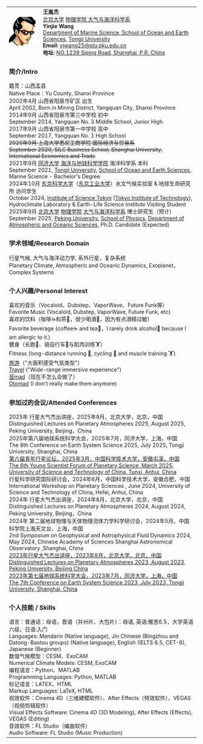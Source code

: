 <html lang="zh-CN">
<head>
    <meta charset="UTF-8">
    <meta name="viewport" content="width=device-width, initial-scale=1.0">
    <title>王胤杰 - 个人简历</title>
</head>
<body>
<table>
    <tr>
        <td>
            <img src="/avatar.jpg" alt="王胤杰头像" width="150">
        </td>
        <td>
            <strong>王胤杰</strong><br>
            <a href="https://www.pku.edu.cn/" target="_blank">北京大学</a> <a href="https://www.phy.pku.edu.cn/" target="_blank">物理学院 大气与海洋科学系</a><br>
            <strong>Yinjie Wang</strong><br>
            <a href="https://www.phy.pku.edu.cn/" target="_blank">Department of Marine Science, School of Ocean and Earth Sciences</a>, <a href="https://www.pku.edu.cn/" target="_blank">Tongji University</a><br>
            <strong>Email:</strong> <a href="mailto:yjwang25@stu.pku.edu.cn">yjwang25@stu.pku.edu.cn</a><br>
            <strong>地址: </strong><a href="https://www.bing.com/maps?cp=31.283704%7E121.500936&lvl=16.0" target="_blank">NO.1239 Siping Road, Shanghai, P.R. China</a><br>
        </td>
    </tr>
    <tr>
        <td colspan="2">
            <h3>简介/Intro</h3>
            籍贯：山西盂县<br>
            Native Place：Yu County, Shanxi Province<br>
            2002年4月 山西省阳泉市矿区 出生<br>
            April 2002, Born in Mining District, Yangquan City, Shanxi Province<br>
            2014年9月 山西省阳泉市第三中学校 初中<br>
            September 2014, Yangquan No. 3 Middle School, Junior High<br>
            2017年9月 山西省阳泉市第一中学校 高中<br>
            September 2017, Yangquan No. 1 High School<br>
            <s>2020年9月 上海大学悉尼工商学院 国际经济与贸易系</s><br>
            <s>September 2020, SILC Business School, Shanghai University, International Economics and Trade</s><br>
            2021年9月 <a href="https://www.tongji.edu.cn/" target="_blank">同济大学</a> <a href="https://mgg.tongji.edu.cn/" target="_blank">海洋与地球科学学院</a> 海洋科学系 本科<br>
            September 2021, <a href="https://www.tongji.edu.cn/" target="_blank">Tongji University</a>, <a href="https://mgg.tongji.edu.cn/" target="_blank">School of Ocean and Earth Sciences</a>, Marine Science - Bachelor's Degree<br>
            2024年10月 <a href="https://www.isct.ac.jp/en" target="_blank">东京科学大学</a>（<a href="https://www.titech.ac.jp/english" target="_blank">东京工业大学</a>）水文气候实验室 & 地球生命研究所 访问学生<br>
            October 2024, <a href="https://www.isct.ac.jp/en" target="_blank">Institute of Science Tokyo</a> (<a href="https://www.titech.ac.jp/english" target="_blank">Tokyo Institute of Technology</a>), Hydroclimate Laboratory & Earth-Life Science Institute Visiting Student<br>
            2025年9月 <a href="https://www.pku.edu.cn/" target="_blank">北京大学</a> <a href="https://www.phy.pku.edu.cn/" target="_blank">物理学院</a> <a href="https://www.atmos.pku.edu.cn/index.htm" target="_blank">大气与海洋科学系</a> 博士研究生（预计）<br>
            September 2025, <a href="https://www.pku.edu.cn/" target="_blank">Peking University</a>, <a href="https://www.phy.pku.edu.cn/" target="_blank">School of Physics</a>, <a href="https://www.atmos.pku.edu.cn/index.htm" target="_blank">Department of Atmospheric and Oceanic Sciences</a>, Ph.D. Candidate (Expected)<br>
        </td>
    </tr>
    <tr>
        <td colspan="2">
            <h3>学术领域/Research Domain</h3>
            行星气候, 大气与海洋动力学, 系外行星，复杂系统<br>
            Planetary Climate, Atmospheric and Oceanic Dynamics, Exoplanet，Complex Systems<br>
        </td>
    </tr>
    <tr>
        <td colspan="2">
            <h3>个人兴趣/Personal Interest</h3>
            喜欢的音乐（Vocaloid、Dubstep、VaporWave、Future Funk等）<br>
            Favorite Music (Vocaloid, Dubstep, VaporWave, Future Funk, etc)<br>
            喜欢的饮料（咖啡☕️和茶🍵，很少喝酒🍺，因为有点酒精过敏）<br>
            Favorite beverage (coffee☕️ and tea🍵，I rarely drink alcohol🍺 because I am allergic to it.)<br>
            健身（长跑🏃、骑自行车🚴与肌肉训练🏋️）<br>
            Fitness (long-distance running 🏃, cycling 🚴 and muscle training 🏋️)<br>
            <a href="https://infoseeker.cn/Travels" target="_blank">旅游</a>（"大面积感受气氛类型"）<br>
            <a href="https://infoseeker.cn/Travels" target="_blank">Travel</a> ("Wide-range immersive experience")<br>
            <a href="https://infoseeker.cn/Otomad&Visual" target="_blank">音mad</a>（现在不怎么会做了）<br>
            <a href="https://infoseeker.cn/Otomad&Visual" target="_blank">Otomad</a> (I don't really make them anymore)<br>
        </td>
    </tr>
    <tr>
        <td colspan="2">
            <h3>参加过的会议/Attended Conferences</h3>
            2025年 行星大气杰出讲座，2025年8月，北京大学，北京，中国<br>
            Distinguished Lectures on Planetary Atmospheres 2025, August 2025, Peking University, Beijing，China<br>
            2025年第八届地球系统科学大会，2025年7月，同济大学，上海，中国<br>
            The 8th Conference on Earth System Science 2025, July 2025, Tongji University, Shanghai, China<br>
            <a href="https://www.ysfps.com/" target="_blank">第六届青年行星论坛，2025年3月，中国科学技术大学，安徽屯溪，中国</a><br>
            <a href="https://www.ysfps.com/" target="_blank">The 6th Young Scientist Forum of Planetary Science ,March 2025, University of Science and Technology of China, Tunxi, Anhui, China</a><br>
            行星科学研究国际研讨会，2024年6月，中国科学技术大学，安徽合肥，中国<br>
            International Workshop on Planetary Sciences , June 2024, University of Science and Technology of China, Hefei, Anhui, China<br>
            2024年 行星大气杰出讲座，2024年8月，北京大学，北京，中国<br>
            Distinguished Lectures on Planetary Atmospheres 2024, August 2024, Peking University, Beijing，China<br>
            2024年 第二届地球物理与天体物理流体力学科学研讨会，2024年5月，中国科学院上海天文台，上海，中国<br>
            2nd Symposium on Geophysical and Astrophysical Fluid Dynamics 2024, May 2024, Chinese Academy of Sciences Shanghai Astronomical Observatory ,Shanghai, China<br>
            <a href="https://www.atmos.pku.edu.cn/kxzb/xzbg/tybg/152073.htm" target="_blank">2023年行星大气杰出讲座，2023年8月，北京大学，北京，中国</a><br>
            <a href="https://www.atmos.pku.edu.cn/kxzb/xzbg/tybg/152073.htm" target="_blank">Distinguished Lectures on Planetary Atmospheres 2023, August 2023, Peking University, Beijing China</a><br>
            <a href="http://www.cess.org.cn/Data/List/hyjj" target="_blank">2023年第七届地球系统科学大会，2023年7月，同济大学，上海，中国</a><br>
            <a href="http://www.cess.org.cn/Data/List/hyjj" target="_blank">The 7th Conference on Earth System Science 2023, July 2023, Tongji University, Shanghai, China</a><br>
        </td>
    </tr>
    <tr>
        <td colspan="2">
            <h3>个人技能 / Skills</h3>
            语言：普通话：母语，晋语（并州片、大包片）：母语, 英语:雅思6.5，大学英语六级，日语:入门<br>
            Languages: Mandarin (Native language), Jin Chinese (Bingzhou and Datong-Baotou groups) (Native language), English (IELTS 6.5, CET-6), Japanese (Beginner)<br>
            数值气候模型：CESM、ExoCAM<br>
            Numerical Climate Models: CESM, ExoCAM<br>
            编程语言：Python、MATLAB<br>
            Programming Languages: Python, MATLAB<br>
            标记语言：LATEX、HTML<br>
            Markup Languages: LaTeX, HTML<br>
            视效软件：Cinema 4D（三维建模软件）、After Effects（特效软件）、VEGAS（视频剪辑软件）<br>
            Visual Effects Software: Cinema 4D (3D Modeling), After Effects (Effects), VEGAS (Editing)<br>
            音效软件：FL Studio（编曲软件）<br>
            Audio Software: FL Studio (Music Production)<br>
        </td>
    </tr>
</table>
</body>
</html>